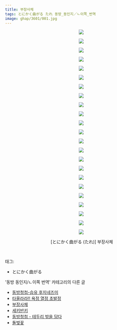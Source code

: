```yaml
---
title: 부장사체
tags: とにかく曲がる たれ 동방_동인지／ㄴ이쪽_번역
image: ghap/3601/001.jpg
---
```

<div class="article">
<p style="text-align: center; clear: none; float: none;"><img src="{{ site.nasurl }}/ghap/3601/001.jpg"/></p>
<p style="text-align: center; clear: none; float: none;"><img src="{{ site.nasurl }}/ghap/3601/002.jpg"/></p>
<p style="text-align: center; clear: none; float: none;"><img src="{{ site.nasurl }}/ghap/3601/003.jpg"/></p>
<p style="text-align: center; clear: none; float: none;"><img src="{{ site.nasurl }}/ghap/3601/004.jpg"/></p>
<p style="text-align: center; clear: none; float: none;"><img src="{{ site.nasurl }}/ghap/3601/005.jpg"/></p>
<p style="text-align: center; clear: none; float: none;"><img src="{{ site.nasurl }}/ghap/3601/006.jpg"/></p>
<p style="text-align: center; clear: none; float: none;"><img src="{{ site.nasurl }}/ghap/3601/007.jpg"/></p>
<p style="text-align: center; clear: none; float: none;"><img src="{{ site.nasurl }}/ghap/3601/008.jpg"/></p>
<p style="text-align: center; clear: none; float: none;"><img src="{{ site.nasurl }}/ghap/3601/009.jpg"/></p>
<p style="text-align: center; clear: none; float: none;"><img src="{{ site.nasurl }}/ghap/3601/010.jpg"/></p>
<p style="text-align: center; clear: none; float: none;"><img src="{{ site.nasurl }}/ghap/3601/011.jpg"/></p>
<p style="text-align: center; clear: none; float: none;"><img src="{{ site.nasurl }}/ghap/3601/012.jpg"/></p>
<p style="text-align: center; clear: none; float: none;"><img src="{{ site.nasurl }}/ghap/3601/013.jpg"/></p>
<p style="text-align: center; clear: none; float: none;"><img src="{{ site.nasurl }}/ghap/3601/014.jpg"/></p>
<p style="text-align: center; clear: none; float: none;"><img src="{{ site.nasurl }}/ghap/3601/015.jpg"/></p>
<p style="text-align: center; clear: none; float: none;"><img src="{{ site.nasurl }}/ghap/3601/016.jpg"/></p>
<p style="text-align: center; clear: none; float: none;"><img src="{{ site.nasurl }}/ghap/3601/017.jpg"/></p>
<p style="text-align: center; clear: none; float: none;"><img src="{{ site.nasurl }}/ghap/3601/018.jpg"/></p>
<p style="text-align: center; clear: none; float: none;"><img src="{{ site.nasurl }}/ghap/3601/019.jpg"/></p>
<p style="text-align: center; clear: none; float: none;"><img src="{{ site.nasurl }}/ghap/3601/020.jpg"/></p>
<p style="text-align: center; clear: none; float: none;"><img src="{{ site.nasurl }}/ghap/3601/021.jpg"/></p>
<p style="text-align: center; clear: none; float: none;"><img src="{{ site.nasurl }}/ghap/3601/022.jpg"/></p>
<p style="text-align: center; clear: none; float: none;"><img src="{{ site.nasurl }}/ghap/3601/023.jpg"/></p>
<p style="text-align: center; clear: none; float: none;"> [とにかく曲がる (たれ)] 부장사체</p>
<p><br/></p>
</div><div class="tagTrail">
<p>태그: </p>
<ul>
<li>とにかく曲がる</li>
</ul>
</div><div class="another">
<p>'동방 동인지/ㄴ이쪽 번역' 카테고리의 다른 글</p>
<ul>
<li><a href="/2017-07-28-ghap_3603">동방청첩-습유 후지네즈미</a></li>
<li><a href="/2017-07-27-ghap_3602">타올라라!! 욕정 열정 초발정</a></li>
<li><a href="/2017-07-27-ghap_3601">부장사체</a></li>
<li><a href="/2017-07-26-ghap_3600">세키반키</a></li>
<li><a href="/2017-07-23-ghap_3598">동방청첩 - 테두리 밖을 담다</a></li>
<li><a href="/2017-07-22-ghap_3595">돌벚꽃</a></li>
</ul>
</div><div class="cb_module cb_fluid">
<div class="cb_wrt cb_profile">
</div><!-- commentList close -->
</div>
